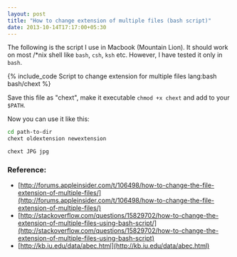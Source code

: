 ```yaml
---
layout: post
title: "How to change extension of multiple files (bash script)"
date: 2013-10-14T17:17:00+05:30
---
```

The following is the script I use in Macbook (Mountain Lion). It should work on most /*nix shell like `bash`, `csh`, `ksh` etc.
However, I have tested it only in `bash`.

{% include_code Script to change extension for multiple files lang:bash bash/chext %}

Save this file as "chext", make it executable `chmod +x chext` and add to your <code>$PATH</code>.

Now you can use it like this:

``` bash Usage
cd path-to-dir
chext oldextension newextension
```
``` bash Example
chext JPG jpg
```

### Reference:

* [http://forums.appleinsider.com/t/106498/how-to-change-the-file-extension-of-multiple-files/](http://forums.appleinsider.com/t/106498/how-to-change-the-file-extension-of-multiple-files/)
* [http://stackoverflow.com/questions/15829702/how-to-change-the-extension-of-multiple-files-using-bash-script/](http://stackoverflow.com/questions/15829702/how-to-change-the-extension-of-multiple-files-using-bash-script)
* [http://kb.iu.edu/data/abec.html](http://kb.iu.edu/data/abec.html)
